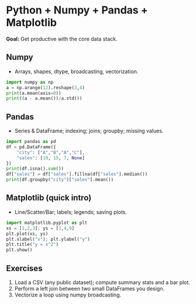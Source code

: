 # Python + Numpy + Pandas + Matplotlib

**Goal:** Get productive with the core data stack.

## Numpy
- Arrays, shapes, dtype, broadcasting, vectorization.

```python
import numpy as np
a = np.arange(12).reshape(3,4)
print(a.mean(axis=0))
print((a - a.mean())/a.std())
```

## Pandas
- Series & DataFrame; indexing; joins; groupby; missing values.

```python
import pandas as pd
df = pd.DataFrame({
    "city": ["A","B","A","C"],
    "sales": [10, 15, 7, None]
})
print(df.isna().sum())
df["sales"] = df["sales"].fillna(df["sales"].median())
print(df.groupby("city")["sales"].mean())
```

## Matplotlib (quick intro)
- Line/Scatter/Bar; labels; legends; saving plots.

```python
import matplotlib.pyplot as plt
xs = [1,2,3]; ys = [1,4,9]
plt.plot(xs, ys)
plt.xlabel("x"); plt.ylabel("y")
plt.title("y = x^2")
plt.show()
```

## Exercises
1. Load a CSV (any public dataset); compute summary stats and a bar plot.
2. Perform a left join between two small DataFrames you design.
3. Vectorize a loop using numpy broadcasting.
